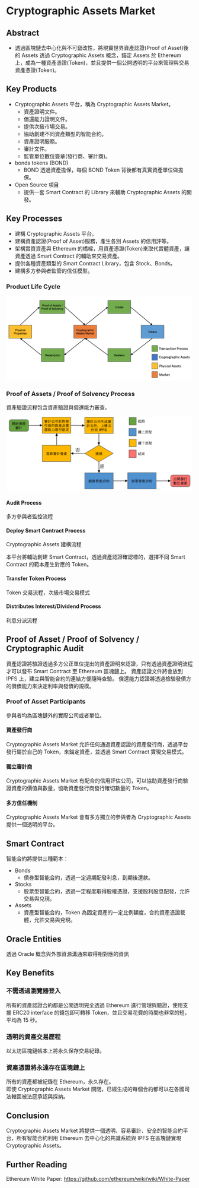 # Cryptographic Assets Market

## Abstract

- 透過區塊鏈去中心化與不可竄改性，將現實世界資產認證(Proof of Asset)後的 Assets 透過 Cryptographic Assets 概念，錨定 Assets 於 Ethereum 上，成為一種資產憑證(Token)，並且提供一個公開透明的平台來管理與交易資產憑證(Token)。  

## Key Products

- Cryptographic Assets 平台，稱為 Cryptographic Assets Market。
    - 資產證明文件。
    - 償還能力證明文件。
    - 提供次級市場交易。
    - 協助創建不同資產類型的智能合約。
    - 資產證明服務。
    - 審計文件。
    - 監管單位數位簽章(發行商、審計商)。
- bonds tokens (BOND)
	- BOND 透過資產擔保，每個 BOND Token 背後都有真實資產單位做擔保。
- Open Source 項目
    - 提供一套 Smart Contract 的 Library 來輔助 Cryptographic Assets 的開發。


## Key Processes

- 建構 Cryptographic Assets 平台。
- 建構資產認證(Proof of Asset)服務，產生各別 Assets 的信用評等。
- 架構實質資產與 Ethereum 的橋樑，用資產憑證(Token)來取代實體資產，讓資產透過 Smart Contract 的輔助來交易資產。
- 提供各種資產類型的 Smart Contract Library，包含 Stock、Bonds。
- 建構多方參與者監管的信任模型。

### Product Life Cycle

![Product Life Cycle](./images/Product_Life_Cycle.png)

### Proof of Assets / Proof of Solvency Process

資產驗證流程包含資產驗證與償還能力審查。

![Proof of Assets](./images/Proof_of_Assets.png)

#### Audit Process

多方參與者監控流程

#### Deploy Smart Contract Process

Cryptographic Assets 建構流程

本平台將輔助創建 Smart Contract，透過資產認證確認標的，選擇不同 Smart Contract 的範本產生對應的 Token。

#### Transfer Token Process

Token 交易流程，次級市場交易模式

#### Distributes Interest/Dividend Process

利息分派流程

## Proof of Asset / Proof of Solvency / Cryptographic Audit

資產認證將驗證透過多方公正單位提出的資產證明來認證，只有透過資產證明流程才可以發布 Smart Contract 至 Ethereum 區塊鏈上。
資產認證文件將會放到 IPFS 上，建立與智能合約的連結方便隨時查驗。
償還能力認證將透過檢驗發債方的償債能力來決定利率與發債的規模。

### Proof of Asset Participants

參與者均為區塊鏈外的實際公司或者單位。

#### 資產發行商

Cryptographic Assets Market 允許任何通過資產認證的資產發行商，透過平台發行屬於自己的 Token，來錨定資產，並透過 Smart Contract 實現交易模式。

#### 獨立審計商

Cryptographic Assets Market 有配合的信用評估公司，可以協助資產發行商驗證資產的價值與數量，協助資產發行商發行確切數量的 Token。

#### 多方信任機制

Cryptographic Assets Market 會有多方獨立的參與者為 Cryptographic Assets 提供一個透明的平台。

## Smart Contract

智能合約將提供三種範本：
- Bonds
    - 債券型智能合約，透過一定週期配發利息，到期後還款。
- Stocks
    - 股票型智能合約，透過一定程度取得股權憑證，支援股利股息配發，允許交易與兌現。
- Assets
	- 資產型智能合約，Token 為固定資產的一定比例額度，合約資產憑證載體，允許交易與兌現。

## Oracle Entities

透過 Oracle 概念與外部資源溝通來取得相對應的資訊

## Key Benefits

### 不需透過瀏覽器登入

所有的資產認證合約都是公開透明完全透過 Ethereum 進行管理與驗證，使用支援 ERC20 interface 的錢包即可轉移 Token，並且交易花費的時間也非常的短，平均為 15 秒。  

### 透明的資產交易歷程

以太坊區塊鏈帳本上將永久保存交易紀錄。  

### 資產憑證將永遠存在區塊鏈上

所有的資產都被紀錄在 Ethereum，永久存在。  
即使 Cryptographic Assets Market 關閉，已經生成的每個合約都可以在各國司法轄區被法庭承認與採納。

## Conclusion

Cryptographic Assets Market 將提供一個透明、容易審計、安全的智能合約平台，所有智能合約利用 Ethereum 去中心化的共識系統與 IPFS 在區塊鏈實現 Cryptographic Assets。

## Further Reading
Ethereum White Paper: https://github.com/ethereum/wiki/wiki/White-Paper

